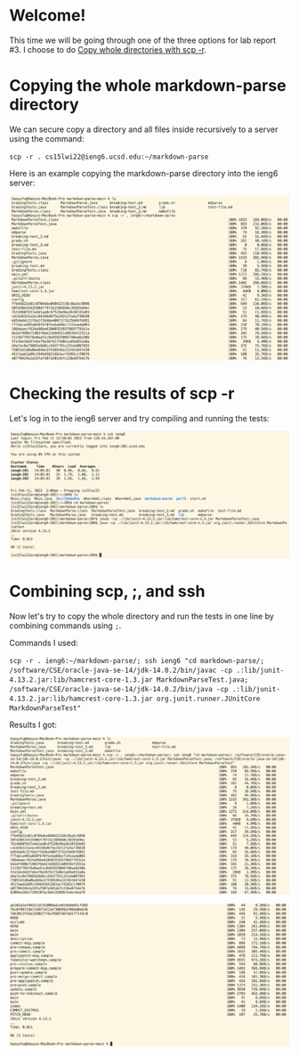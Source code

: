 # Welcome!
This time we will be going through one of the three options for lab report #3. I choose to do [Copy whole directories with scp -r](https://ucsd-cse15l-w22.github.io/week/week5/#group-choice-3-copy-whole-directories-with-scp--r).

# Copying the whole markdown-parse directory
We can secure copy a directory and all files inside recursively to a server using the command:

`scp -r . cs15lwi22@ieng6.ucsd.edu:~/markdown-parse`

Here is an example copying the markdown-parse directory into the ieng6 server:

![Copying whole directory](https://github.com/HaoyuFu2/cse15l-lab-reports/blob/main/Images-lab-report-3/Copying%20whole%20directory.png?raw=true)

# Checking the results of scp -r
Let's log in to the ieng6 server and try compiling and running the tests:

![Check result of scp -r](https://github.com/HaoyuFu2/cse15l-lab-reports/blob/main/Images-lab-report-3/Check%20result%20of%20scp%20-r.png?raw=true)

# Combining scp, ;, and ssh 
Now let's try to copy the whole directory and run the tests in one line by combining commands using `;`.

Commands I used:

`scp -r . ieng6:~/markdown-parse/; ssh ieng6 "cd markdown-parse/; /software/CSE/oracle-java-se-14/jdk-14.0.2/bin/javac -cp .:lib/junit-4.13.2.jar:lib/hamcrest-core-1.3.jar MarkdownParseTest.java; /software/CSE/oracle-java-se-14/jdk-14.0.2/bin/java -cp .:lib/junit-4.13.2.jar:lib/hamcrest-core-1.3.jar org.junit.runner.JUnitCore MarkdownParseTest"`

Results I got:

![Combining commands 1](https://github.com/HaoyuFu2/cse15l-lab-reports/blob/main/Images-lab-report-3/Combining%20commands%201.png?raw=true)

![Combining commands 2](https://github.com/HaoyuFu2/cse15l-lab-reports/blob/main/Images-lab-report-3/Combining%20commands%202.png?raw=true)
